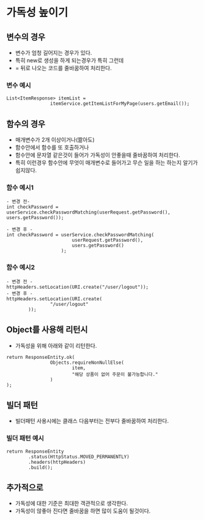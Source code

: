 # 가독성 높이기

## 변수의 경우
* 변수가 엄청 길어지는 경우가 있다.
* 특히 new로 생성을 하게 되는경우가 특히 그런데 
* = 뒤로 나오는 코드를 줄바꿈하여 처리한다.

### 변수 예시
```
List<ItemResponse> itemList =
                itemService.getItemListForMyPage(users.getEmail());
```

## 함수의 경우
* 매개변수가 2개 이상이거나(짦아도)
* 함수안에서 함수를 또 호출하거나
* 함수안에 문자열 같은것이 들어가 가독성이 안좋을때 줄바꿈하여 처리한다.
* 특히 이런경우 함수안에 무엇이 매개변수로 들어가고 무슨 일을 하는 하는지 알기가 쉽지않다.

### 함수 예시1
```
- 변경 전- 
int checkPassword = userService.checkPasswordMatching(userRequest.getPassword(), users.getPassword());

- 변경 후 -
int checkPassword = userService.checkPasswordMatching(
                        userRequest.getPassword(),
                        users.getPassword()
                    );
```

### 함수 예시2
```
- 변경 전 -
httpHeaders.setLocation(URI.create("/user/logout"));
- 변경 후 -
httpHeaders.setLocation(URI.create(
                "/user/logout"
        ));
```

## Object를 사용해 리턴시
* 가독성을 위해 아래와 같이 리턴한다.
```
return ResponseEntity.ok(
                Objects.requireNonNullElse(
                        item,
                        "해당 상품이 없어 주문이 불가능합니다."
                )
);
```

## 빌더 패턴
* 빌더패턴 사용시에는 클래스 다음부터는 전부다 줄바꿈하여 처리한다.

### 빌더 패턴 예시
```
return ResponseEntity
        .status(HttpStatus.MOVED_PERMANENTLY)
        .headers(httpHeaders)
        .build();
```

## 추가적으로
* 가독성에 대한 기준은 최대한 객관적으로 생각한다.
* 가독성이 않좋아 진다면 줄바꿈을 하면 많이 도움이 될것이다.
